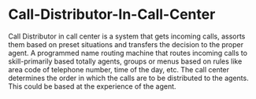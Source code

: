 # Call-Distributor-In-Call-Center
Call Distributor in call center is a system that gets incoming calls, assorts them based on preset situations and transfers the decision to the proper agent. A programmed name routing machine that routes incoming calls to skill-primarily based totally agents, groups or menus based on rules like area code of telephone number, time of the day, etc. The call center determines the order in which the calls are to be distributed to the agents. This could be based at the experience of the agent.

